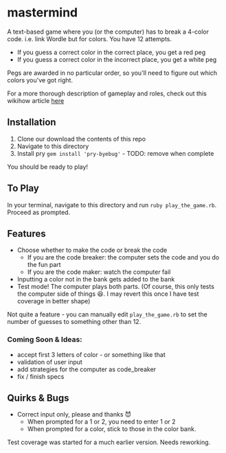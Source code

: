 # mastermind
A text-based game where you (or the computer) has to break a 4-color code. i.e. link Wordle but for colors. You have 12 attempts. 

- If you guess a correct color in the correct place, you get a red peg 
- If you guess a correct color in the incorrect place, you get a white peg

Pegs are awarded in no particular order, so you'll need to figure out which colors you've got right. 

For a more thorough description of gameplay and roles, check out this wikihow article [here](https://www.wikihow.com/Play-Mastermind)

## Installation
1. Clone our download the contents of this repo
2. Navigate to this directory
3. Install pry `gem install 'pry-byebug'` - TODO: remove when complete

You should be ready to play!

## To Play
In your terminal, navigate to this directory and run `ruby play_the_game.rb`. Proceed as prompted. 

## Features
- Choose whether to make the code or break the code
  - If you are the code breaker: the computer sets the code and you do the fun part
  - If you are the code maker: watch the computer fail
- Inputting a color not in the bank gets added to the bank
- Test mode! The computer plays both parts. (Of course, this only tests the computer side of things 😆. I may revert this once I have test coverage in better shape)
 
Not quite a feature - you can manually edit `play_the_game.rb` to set the number of guesses to something other than 12. 

### Coming Soon & Ideas:
- accept first 3 letters of color - or something like that
- validation of user input 
- add strategies for the computer as code_breaker
- fix / finish specs


## Quirks & Bugs
- Correct input only, please and thanks 😈
  - When prompted for a 1 or 2, you need to enter 1 or 2
  - When prompted for a color, stick to those in the color bank. 


Test coverage was started for a much earlier version. Needs reworking. 
